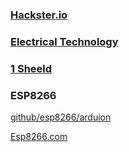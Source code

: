 ### [Hackster.io](https://www.hackster.io/)

### [Electrical Technology](https://www.electricaltechnology.org/)

### [1 Sheeld](https://1sheeld.com/)

### ESP8266
[github/esp8266/arduion](https://github.com/esp8266/Arduino)

[Esp8266.com](www.esp8266.com)
